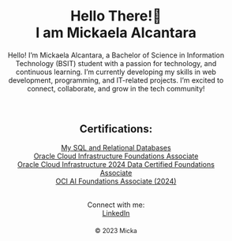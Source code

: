 <!DOCTYPE html>
<html lang="en">

<head>
  <meta charset="UTF-8" />
  <meta name="viewport" content="width=device-width, initial-scale=1.0" />
 
</head>

<body>
  <header style="text-align: center; margin: 20px;">
    <h1>Hello There!👋 <br> I am Mickaela Alcantara</h1>
  </header>

  <section style="text-align: center; margin: 20px;">
    <p>Hello! I’m Mickaela Alcantara, a Bachelor of Science in Information Technology (BSIT) student with a passion for technology, and continuous learning. I’m currently developing my skills in web development, programming, and IT-related projects. I’m excited to connect, collaborate, and grow in the tech community!</p>
    <br>
<h2> Certifications: </h2>
<a href="https://courses.cognitiveclass.ai/certificates/5aa8c59150ca40ea9089a6cc4fba13ad"> My SQL and Relational Databases</a> <br>
<a href="https://catalog-education.oracle.com/ords/certview/sharebadge?id=DE393F694DC7A03DB4DDDDADA17B0F99B9D20711E876B4B7292DC004AFABBEC4">  Oracle Cloud Infrastructure Foundations Associate </a> <br>
<a href="https://catalog-education.oracle.com/ords/certview/sharebadge?id=83DE28E902153240DE8405B5CEB20B4D62526EEF25BD22D17D7387C6C85C347D"> Oracle Cloud Infrastructure 2024 Data Certified Foundations Associate</a> <br>
<a href="https://catalog-education.oracle.com/ords/certview/sharebadge?id=5777EC3C252660C83841E2B34910B5F54F26B437BC225C0A6FFA784370593DBF"> OCI AI Foundations Associate (2024)</a> <br> <br>
     
<p> 
      Connect with me: <br>
      <a href="https://www.linkedin.com/in/mickaela-alcantara-16a78028b/" target="_blank">LinkedIn</a>
    </p>
  </section>

  <footer style="text-align: center; margin: 20px; font-size: 0.9em;">
    &copy; 2023 Micka
  </footer>
</body>

</html>
